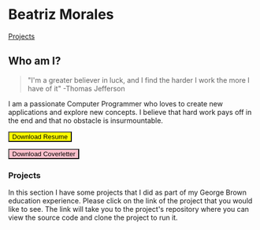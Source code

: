# Beatriz Morales 
<a href="#projects">Projects</a>
## Who am I?

>"I'm a greater believer in luck, and I find the harder I work
>the more I have of it" -Thomas Jefferson

I am a passionate Computer Programmer who loves to create new applications and explore new concepts. I believe that hard work pays off
in the end and that no obstacle is insurmountable.


<form method="get" action="Beatriz-Morales-Resume.docx">
   <button type="submit" style="background-color:yellow">Download Resume</button>
</form>
<form method="get" action="Beatriz-Morales-Coverletter.docx">
   <button type="submit" style="background-color:pink">Download Coverletter</button>
   
<div id="projects">
   <h3>Projects</h3>
   <p> In this section I have some projects that I did as part of my George Brown education experience. Please click on the link of the project that you would like to see. The link will take you to the project's repository where you can view the source code and clone the project to run it.</p>
   

